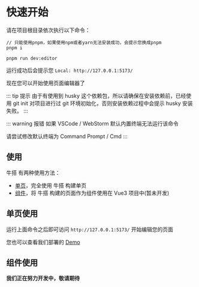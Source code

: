# 快速开始

请在项目根目录依次执行以下命令：

```shell
// 只能使用pnpm，如果使用npm或者yarn无法安装成功，会提示您换成pnpm
pnpm i

pnpm run dev:editor
```

运行成功后会提示您 `Local: http://127.0.0.1:5173/ `

现在您可以开始使用页面编辑器了

::: tip 提示
由于有使用到 husky 这个依赖包，所以请确保在安装依赖前，已经使用 git init 对项目进行过 git 环境初始化，否则安装依赖过程中会提示 husky 安装失败。
:::

::: warning 报错
如果 VSCode / WebStorm 默认内置终端无法运行该命令

请尝试修改默认终端为 Command Prompt / Cmd
:::

## 使用

牛搭 有两种使用方法：

- [单页](#单页使用)，完全使用 牛搭 构建单页
- [组件](#组件使用)，将 牛搭 构建的页面作为组件使用在 Vue3 项目中(暂未开发)

## 单页使用

运行上面命令之后即可访问 `http://127.0.0.1:5173/` 开始编辑您的页面

您也可以查看我们部署的 [Demo](https://cow-coder.github.io/cow-Low-code/)

## 组件使用

**我们正在努力开发中，敬请期待**
